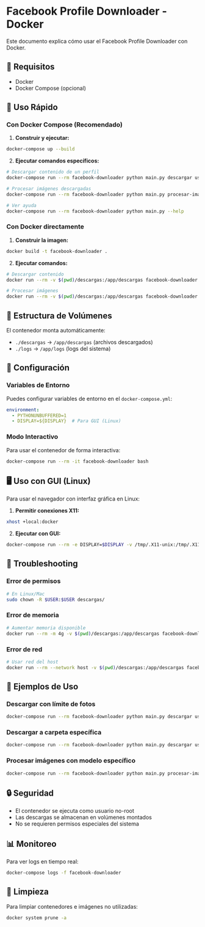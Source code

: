 # Facebook Profile Downloader - Docker

Este documento explica cómo usar el Facebook Profile Downloader con Docker.

## 🐳 Requisitos

- Docker
- Docker Compose (opcional)

## 🚀 Uso Rápido

### Con Docker Compose (Recomendado)

1. **Construir y ejecutar:**
```bash
docker-compose up --build
```

2. **Ejecutar comandos específicos:**
```bash
# Descargar contenido de un perfil
docker-compose run --rm facebook-downloader python main.py descargar usuario123

# Procesar imágenes descargadas
docker-compose run --rm facebook-downloader python main.py procesar-imagenes usuario123

# Ver ayuda
docker-compose run --rm facebook-downloader python main.py --help
```

### Con Docker directamente

1. **Construir la imagen:**
```bash
docker build -t facebook-downloader .
```

2. **Ejecutar comandos:**
```bash
# Descargar contenido
docker run --rm -v $(pwd)/descargas:/app/descargas facebook-downloader python main.py descargar usuario123

# Procesar imágenes
docker run --rm -v $(pwd)/descargas:/app/descargas facebook-downloader python main.py procesar-imagenes usuario123
```

## 📁 Estructura de Volúmenes

El contenedor monta automáticamente:
- `./descargas` → `/app/descargas` (archivos descargados)
- `./logs` → `/app/logs` (logs del sistema)

## 🔧 Configuración

### Variables de Entorno

Puedes configurar variables de entorno en el `docker-compose.yml`:

```yaml
environment:
  - PYTHONUNBUFFERED=1
  - DISPLAY=${DISPLAY}  # Para GUI (Linux)
```

### Modo Interactivo

Para usar el contenedor de forma interactiva:

```bash
docker-compose run --rm -it facebook-downloader bash
```

## 🖥️ Uso con GUI (Linux)

Para usar el navegador con interfaz gráfica en Linux:

1. **Permitir conexiones X11:**
```bash
xhost +local:docker
```

2. **Ejecutar con GUI:**
```bash
docker-compose run --rm -e DISPLAY=$DISPLAY -v /tmp/.X11-unix:/tmp/.X11-unix facebook-downloader python main.py descargar usuario123
```

## 🐛 Troubleshooting

### Error de permisos
```bash
# En Linux/Mac
sudo chown -R $USER:$USER descargas/
```

### Error de memoria
```bash
# Aumentar memoria disponible
docker run --rm -m 4g -v $(pwd)/descargas:/app/descargas facebook-downloader python main.py descargar usuario123
```

### Error de red
```bash
# Usar red del host
docker run --rm --network host -v $(pwd)/descargas:/app/descargas facebook-downloader python main.py descargar usuario123
```

## 📝 Ejemplos de Uso

### Descargar con límite de fotos
```bash
docker-compose run --rm facebook-downloader python main.py descargar usuario123 --max-fotos 50
```

### Descargar a carpeta específica
```bash
docker-compose run --rm facebook-downloader python main.py descargar usuario123 --ruta /app/descargas/mi_perfil
```

### Procesar imágenes con modelo específico
```bash
docker-compose run --rm facebook-downloader python main.py procesar-imagenes usuario123 --modelo llava:13b
```

## 🔒 Seguridad

- El contenedor se ejecuta como usuario no-root
- Las descargas se almacenan en volúmenes montados
- No se requieren permisos especiales del sistema

## 📊 Monitoreo

Para ver logs en tiempo real:
```bash
docker-compose logs -f facebook-downloader
```

## 🧹 Limpieza

Para limpiar contenedores e imágenes no utilizadas:
```bash
docker system prune -a
``` 